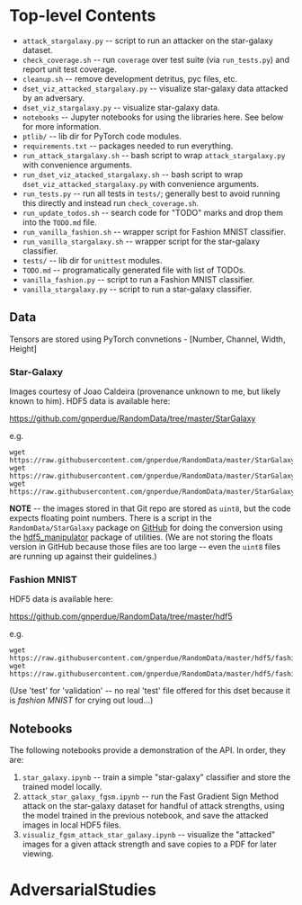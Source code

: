 # Top-level Contents

* `attack_stargalaxy.py` -- script to run an attacker on the star-galaxy
  dataset.
* `check_coverage.sh` -- run `coverage` over test suite (via `run_tests.py`)
  and report unit test coverage.
* `cleanup.sh` -- remove development detritus, pyc files, etc.
* `dset_viz_attacked_stargalaxy.py` -- visualize star-galaxy data attacked by
  an adversary.
* `dset_viz_stargalaxy.py` -- visualize star-galaxy data.
* `notebooks` -- Jupyter notebooks for using the libraries here.
  See below for more information.
* `ptlib/` -- lib dir for PyTorch code modules.
* `requirements.txt` -- packages needed to run everything.
* `run_attack_stargalaxy.sh` -- bash script to wrap `attack_stargalaxy.py` with
  convenience arguments.
* `run_dset_viz_atacked_stargalaxy.sh` -- bash script to wrap
  `dset_viz_attacked_stargalaxy.py` with convenience arguments.
* `run_tests.py` -- run all tests in `tests/`; generally best to avoid running
  this directly and instead run `check_coverage.sh`.
* `run_update_todos.sh` -- search code for "TODO" marks and drop them into the
  `TODO.md` file.
* `run_vanilla_fashion.sh` -- wrapper script for Fashion MNIST classifier.
* `run_vanilla_stargalaxy.sh` -- wrapper script for the star-galaxy classifier.
* `tests/` -- lib dir for `unittest` modules.
* `TODO.md` -- programatically generated file with list of TODOs.
* `vanilla_fashion.py` -- script to run a Fashion MNIST classifier.
* `vanilla_stargalaxy.py` -- script to run a star-galaxy classifier.

## Data

Tensors are stored using PyTorch convnetions - [Number, Channel, Width, Height]

### Star-Galaxy

Images courtesy of Joao Caldeira (provenance unknown to me, but likely known to
him). HDF5 data is available here:

https://github.com/gnperdue/RandomData/tree/master/StarGalaxy

e.g.

```
wget https://raw.githubusercontent.com/gnperdue/RandomData/master/StarGalaxy/stargalaxy_real_pt_test.hdf5
wget https://raw.githubusercontent.com/gnperdue/RandomData/master/StarGalaxy/stargalaxy_real_pt_train.hdf5
wget https://raw.githubusercontent.com/gnperdue/RandomData/master/StarGalaxy/stargalaxy_real_pt_valid.hdf5
```

**NOTE** -- the images stored in that Git repo are stored as `uint8`, but the
code expects floating point numbers. There is a script in the
`RandomData/StarGalaxy` package on
[GitHub](https://github.com/gnperdue/RandomData/tree/master/StarGalaxy) for
doing the conversion using the
[hdf5_manipulator](https://github.com/gnperdue/hdf5_manipulator) package of
utilities. (We are not storing the floats version in GitHub because those files
are too large -- even the `uint8` files are running up against their
guidelines.)

### Fashion MNIST

HDF5 data is available here:

https://github.com/gnperdue/RandomData/tree/master/hdf5

e.g.

```
wget https://raw.githubusercontent.com/gnperdue/RandomData/master/hdf5/fashion_test.hdf5
wget https://raw.githubusercontent.com/gnperdue/RandomData/master/hdf5/fashion_train.hdf5
```

(Use 'test' for 'validation' -- no real 'test' file offered for this dset
because it is _fashion MNIST_ for crying out loud...)

## Notebooks

The following notebooks provide a demonstration of the API. In order, they are:

1. `star_galaxy.ipynb` -- train a simple "star-galaxy" classifier and store
the trained model locally.
2. `attack_star_galaxy_fgsm.ipynb` -- run the Fast Gradient Sign Method attack
on the star-galaxy dataset for handful of attack strengths, using the model
trained in the previous notebook, and save the attacked images in local
HDF5 files.
3. `visualiz_fgsm_attack_star_galaxy.ipynb` -- visualize the "attacked" images
for a given attack strength and save copies to a PDF for later viewing.
# AdversarialStudies
